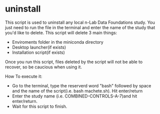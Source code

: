 # uninstall

This script is used to uninstall any local n-Lab Data Foundations study.
You just need to run the file in the terminal and enter the name of the study that you'd like to delete.
This script will delete 3 main things:
- Enviroments folder in the miniconda directory
- Desktop launcher(if exists)
- Installation script(if exists)

Once you run this script, files deleted by the script will not be able to recover, so be caucious when using it.

How To execute it:

- Go to the terminal, type the reserverd word "bash" followed by space and the name of the script(i.e. bash machete.sh). Hit enter/return
- Enter the study name (i.e. COMBINED-CONTROLS-A-7)and hit enter/return.
- Wait for this script to finish.
